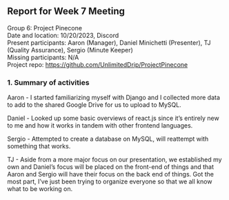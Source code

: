 ## **Report for Week 7 Meeting**

Group 6: Project Pinecone\
Date and location: 10/20/2023, Discord\
Present participants: Aaron (Manager), Daniel Minichetti (Presenter), TJ (Quality Assurance), Sergio (Minute Keeper)\
Missing participants: N/A\
Project repo: <https://github.com/UnlimitedDrip/ProjectPinecone>


### **1. Summary of activities**

Aaron - I started familiarizing myself with Django and I collected more data to add to the shared Google Drive for us to upload to MySQL.

Daniel - Looked up some basic overviews of react.js since it’s entirely new to me and how it works in tandem with other frontend languages.

Sergio - Attempted to create a database on MySQL, will reattempt with something that works. 

TJ - Aside from a more major focus on our presentation, we established my own and Daniel’s focus will be placed on the front-end of things and that Aaron and Sergio will have their focus on the back end of things. Got the most part, I’ve just been trying to organize everyone so that we all know what to be working on.
